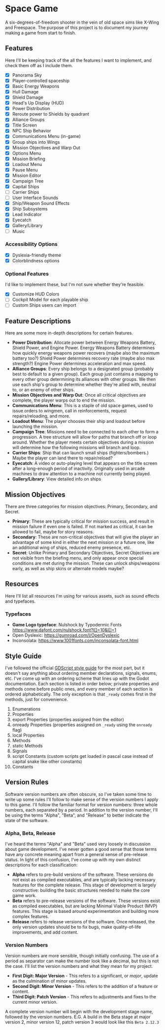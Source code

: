 # Space Game

A six-degrees-of-freedom shooter in the vein of old space sims like X-Wing and Freespace. The purpose of this project is to document my journey making a game from start to finish.

## Features

Here I'll be keeping track of the all the features I want to implement, and check them off as I include them.

- [x] Panorama Sky
- [x] Player-controlled spaceship
- [x] Basic Energy Weapons
- [x] Hull Damage
- [x] Shield Damage
- [x] Head's Up Display (HUD)
- [x] Power Distribution
- [x] Reroute power to Shields by quadrant
- [x] Alliance Groups
- [x] Title Screen
- [x] NPC Ship Behavior
- [x] Communications Menu (in-game)
- [x] Group ships into Wings
- [x] Mission Objectives and Warp Out
- [x] Options Menu
- [x] Mission Briefing
- [x] Loadout Menu
- [x] Pause Menu
- [x] Mission Editor
- [x] Campaign Tree
- [x] Capital Ships
- [ ] Carrier Ships
- [ ] User Interface Sounds
- [x] Ship/Weapon Sound Effects
- [x] Ship Subsystems
- [x] Lead Indicator
- [x] Eyecatch
- [x] Gallery/Library
- [ ] Music

### Accessibility Options

- [x] Dyslexia-friendly theme
- [x] Colorblindness options

### Optional Features

I'd like to implement these, but I'm not sure whether they're feasible.

- [x] Customize HUD Colors
- [ ] Cockpit Model for each playable ship
- [ ] Custom Ships users can import

## Feature Descriptions

Here are some more in-depth descriptions for certain features.

- __Power Distribution__: Allocate power between Energy Weapons Battery, Shield Power, and Engine Power. Energy Weapons Battery determines how quickly energy weapons power recovers (maybe also the maximum battery too?) Shield Power determines recovery rate (maybe also max strength?) Engine Power determines acceleration and max speed.
- __Alliance Groups__: Every ship belongs to a designated group (probably best to default to a given group). Each group just contains a mapping to every other group determining its alliances with other groups. We then use each ship's group to determine whether they're allied with, neutral to, or an enemy of other ships.
- __Mission Objectives and Warp Out__: Once all critical objectives are complete, the player warps out to end the mission.
- __Communications Menu__: This is a staple of old space games, used to issue orders to wingmen, call in reinforcements, request repairs/reloading, and more.
- __Loadout Menu__: The player chooses their ship and loadout before launching the mission.
- __Campaign Tree__: Missions need to be connected to each other to form a progression. A tree structure will allow for paths that branch off or loop around. Whether the player meets certain objectives during a mission will determine how the following missions will branch and loop.
- __Carrier Ships__: Ship that can launch small ships (fighters/bombers.) Maybe the player can land there to repair/reload?
- __Eyecatch__: A video or auto-playing level that appears on the title screen after a long-enough period of inactivity. Originally used in arcade machines to draw attention to a machine not currently being played.
- __Gallery/Library__: View detailed info on ships

## Mission Objectives

There are three categories for mission objectives: Primary, Secondary, and Secret.

- __Primary__: These are typically critical for mission success, and result in mission failure if even one is failed. If not marked as critical, it can be allowed to fail, maybe for story reasons.
- __Secondary__: These are non-critical objectives that will give the player an advantage of some kind in either the next mission or a future one, like an additional wing of ships, reduced enemy presence, etc.
- __Secret__: Unlike Primary and Secondary Objectives, Secret Objectives are not visible from the briefing menu, and only appear once special conditions are met during the mission. These can unlock ships/weapons early, as well as ship skins or alternate models maybe?

## Resources

Here I'll list all resources I'm using for various assets, such as sound effects and typefaces.

### Typefaces

- __Game Logo typeface__: Nulshock by Typodermic Fonts https://www.dafont.com/nulshock.font?l[]=10&l[]=1
- Open Dyslexic: https://gumroad.com/l/OpenDyslexic
- Inconsolata: https://www.1001fonts.com/inconsolata-font.html

## Style Guide

I've followed the official [GDScript style guide](https://docs.godotengine.org/en/3.1/getting_started/scripting/gdscript/gdscript_styleguide.html) for the most part, but it doesn't say anything about ordering member declarations, signals, enums, etc. I've come up with an ordering scheme that lines up with the Godot documentation. Each section is listed in order below; private properties and methods come before public ones, and every member of each section is ordered alphabetically. The only exception is that `_ready` comes first in the methods, just for convenience.

1. Enumerations
2. Properties
3. export Properties (properties assigned from the editor)
4. onready Properties (properties assigned on `_ready` using the `onready` flag)
5. local Properties
6. Methods
7. static Methods
8. Signals
9. script Constants (custom scripts get loaded in pascal case instead of capital snake like other constants)
10. Constants

## Version Rules

Software version numbers are often obscure, so I've taken some time to write up some rules I'll follow to make sense of the version numbers I apply to this game. I'll follow the familiar format for version numbers: three whole numbers, each separated by a period. In addition to the version number, I'll be using the terms "Alpha", "Beta", and "Release" to better indicate the state of the software.

### Alpha, Beta, Release

I've heard the terms "Alpha" and "Beta" used very loosely in discussion about game development. I've never gotten a good sense that those terms have any concrete meaning apart from a general sense of pre-release status. In light of this confusion, I've come up with my own distinct descriptions for each classification:

- __Alpha__ refers to pre-build versions of the software. These versions do not exist as compiled executables, and are typically lacking necessary features for the complete release. This stage of development is largely constructive: building the basic structures needed to make the core game work.
- __Beta__ refers to pre-release versions of the software. These versions exist as compiled executables, but are lacking Minimal Viable Product (MVP) features. This stage is based around experimentation and building more complex features.
- __Release__ refers to release versions of the software. Once released, the only version updates should be to fix bugs, make quality-of-life improvements, and add content.

### Version Numbers

Version numbers are more sensible, though initially confusing. The use of a period as separator can make the number look like a decimal, but this is not the case. I'll list the version numbers and what they mean for my project.

- __First Digit: Major Version__ - This refers to a significant, or *major*, update as the culmination of minor updates.
- __Second Digit: Minor Version__ - This refers to the addition of a feature or content.
- __Third Digit: Patch Version__ - This refers to adjustments and fixes to the current minor version.

A complete version number will begin with the development stage name, followed by the version numbers. E.G. A build in the Beta stage at major version 2, minor version 12, patch version 3 would look like this `Beta 2.12.3`
